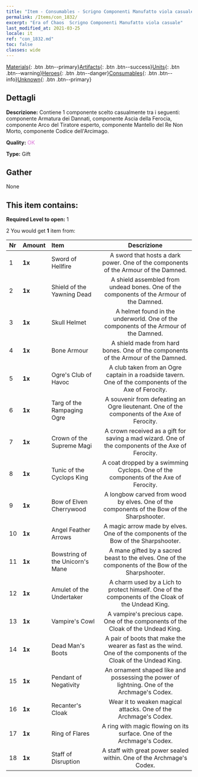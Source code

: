 ```yaml
---
title: "Item - Consumables - Scrigno Componenti Manufatto viola casuale"
permalink: /Items/con_1832/
excerpt: "Era of Chaos  Scrigno Componenti Manufatto viola casuale"
last_modified_at: 2021-03-25
locale: it
ref: "con_1832.md"
toc: false
classes: wide
---
```

 [Materials](/it/Items/){: .btn .btn--primary}[Artifacts](/it/Items/Artifacts/){: .btn .btn--success}[Units](/it/Items/Units/){: .btn .btn--warning}[Heroes](/it/Items/Heroes/){: .btn .btn--danger}[Consumables](/it/Items/Consumables/){: .btn .btn--info}[Unknown](/it/Items/Unknown/){: .btn .btn--primary}

## Dettagli
 **Descrizione:** Contiene 1 componente scelto casualmente tra i seguenti: componente Armatura dei Dannati, componente Ascia della Ferocia, componente Arco del Tiratore esperto, componente Mantello del Re Non Morto, componente Codice dell'Arcimago.

 **Quality:** <span style="color: #DA70D6">OK</span>

 **Type:** Gift

## Gather

  None

## This item contains:

 **Required Level to open:** 1

 2 You would get **1** item  from:

  | Nr | Amount |     Item    | Descrizione |
  |:---|:-------|:------------|:-----------:|
  | 1 |  **1x** | Sword of Hellfire | A sword that hosts a dark power. One of the components of the Armour of the Damned.  | 
  | 2 |  **1x** | Shield of the Yawning Dead | A shield assembled from undead bones. One of the components of the Armour of the Damned.  | 
  | 3 |  **1x** | Skull Helmet | A helmet found in the underworld. One of the components of the Armour of the Damned.  | 
  | 4 |  **1x** | Bone Armour | A shield made from hard bones. One of the components of the Armour of the Damned.  | 
  | 5 |  **1x** | Ogre's Club of Havoc | A club taken from an Ogre captain in a roadside tavern. One of the components of the Axe of Ferocity.  | 
  | 6 |  **1x** | Targ of the Rampaging Ogre | A souvenir from defeating an Ogre lieutenant. One of the components of the Axe of Ferocity.  | 
  | 7 |  **1x** | Crown of the Supreme Magi | A crown received as a gift for saving a mad wizard. One of the components of the Axe of Ferocity.  | 
  | 8 |  **1x** | Tunic of the Cyclops King | A coat dropped by a swimming Cyclops. One of the components of the Axe of Ferocity.  | 
  | 9 |  **1x** | Bow of Elven Cherrywood | A longbow carved from wood by elves. One of the components of the Bow of the Sharpshooter.  | 
  | 10 |  **1x** | Angel Feather Arrows | A magic arrow made by elves. One of the components of the Bow of the Sharpshooter.  | 
  | 11 |  **1x** | Bowstring of the Unicorn's Mane | A mane gifted by a sacred beast to the elves. One of the components of the Bow of the Sharpshooter.  | 
  | 12 |  **1x** | Amulet of the Undertaker | A charm used by a Lich to protect himself. One of the components of the Cloak of the Undead King.  | 
  | 13 |  **1x** | Vampire's Cowl | A vampire's precious cape. One of the components of the Cloak of the Undead King.  | 
  | 14 |  **1x** | Dead Man's Boots | A pair of boots that make the wearer as fast as the wind. One of the components of the Cloak of the Undead King.  | 
  | 15 |  **1x** | Pendant of Negativity | An ornament shaped like and possessing the power of lightning. One of the Archmage's Codex.  | 
  | 16 |  **1x** | Recanter's Cloak | Wear it to weaken magical attacks. One of the Archmage's Codex.  | 
  | 17 |  **1x** | Ring of Flares | A ring with magic flowing on its surface. One of the Archmage's Codex.  | 
  | 18 |  **1x** | Staff of Disruption | A staff with great power sealed within. One of the Archmage's Codex.  | 
